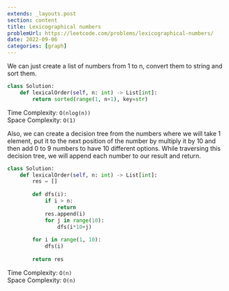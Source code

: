 ```yaml
---
extends: _layouts.post
section: content
title: Lexicographical numbers
problemUrl: https://leetcode.com/problems/lexicographical-numbers/
date: 2022-09-06
categories: [graph]
---
```


We can just create a list of numbers from 1 to n, convert them to string and sort them.

```python
class Solution:
    def lexicalOrder(self, n: int) -> List[int]:
        return sorted(range(1, n+1), key=str)
```

Time Complexity: `O(nlog(n))` <br/>
Space Complexity: `O(1)`

Also, we can create a decision tree from the numbers where we will take 1 element, put it to the next position of the number by multiply it by 10 and then add 0 to 9 numbers to have 10 different options. While traversing this decision tree, we will append each number to our result and return.

```python
class Solution:
    def lexicalOrder(self, n: int) -> List[int]:
        res = []
        
        def dfs(i):
            if i > n:
                return
            res.append(i)
            for j in range(10):
                dfs(i*10+j)
        
        for i in range(1, 10):
            dfs(i)
        
        return res
```

Time Complexity: `O(n)` <br/>
Space Complexity: `O(n)`
